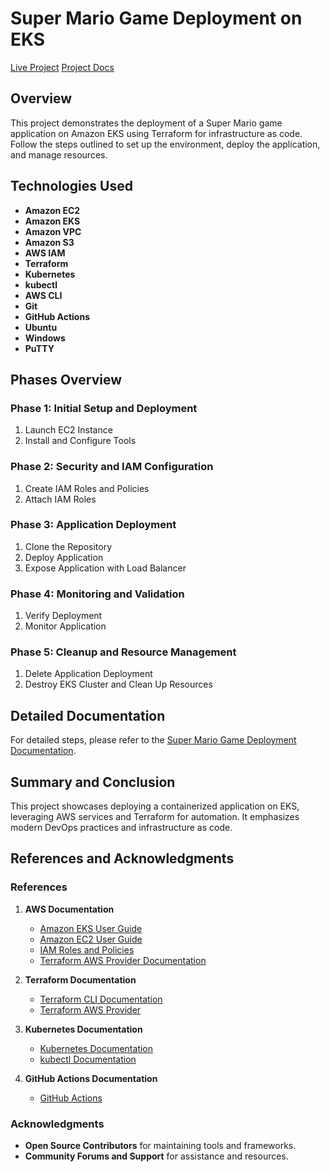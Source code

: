 # Super Mario Game Deployment on EKS

[Live Project](http://a8140b2baab4e4202874e1e26d478b70-1877454674.us-east-1.elb.amazonaws.com/)
[Project Docs](https://u-khan786.github.io/mario_docs/)


## Overview

This project demonstrates the deployment of a Super Mario game application on Amazon EKS using Terraform for infrastructure as code. Follow the steps outlined to set up the environment, deploy the application, and manage resources.

## Technologies Used

- **Amazon EC2**
- **Amazon EKS**
- **Amazon VPC**
- **Amazon S3**
- **AWS IAM**
- **Terraform**
- **Kubernetes**
- **kubectl**
- **AWS CLI**
- **Git**
- **GitHub Actions**
- **Ubuntu**
- **Windows**
- **PuTTY**

## Phases Overview

### Phase 1: Initial Setup and Deployment

1. Launch EC2 Instance
2. Install and Configure Tools

### Phase 2: Security and IAM Configuration

1. Create IAM Roles and Policies
2. Attach IAM Roles

### Phase 3: Application Deployment

1. Clone the Repository
2. Deploy Application
3. Expose Application with Load Balancer

### Phase 4: Monitoring and Validation

1. Verify Deployment
2. Monitor Application

### Phase 5: Cleanup and Resource Management

1. Delete Application Deployment
2. Destroy EKS Cluster and Clean Up Resources

## Detailed Documentation

For detailed steps, please refer to the [Super Mario Game Deployment Documentation](docs/index.md).

## Summary and Conclusion

This project showcases deploying a containerized application on EKS, leveraging AWS services and Terraform for automation. It emphasizes modern DevOps practices and infrastructure as code.

## References and Acknowledgments

### References

1. **AWS Documentation**

   - [Amazon EKS User Guide](https://docs.aws.amazon.com/eks/latest/userguide/what-is-eks.html)
   - [Amazon EC2 User Guide](https://docs.aws.amazon.com/ec2/index.html)
   - [IAM Roles and Policies](https://docs.aws.amazon.com/IAM/latest/UserGuide/access_policies.html)
   - [Terraform AWS Provider Documentation](https://registry.terraform.io/providers/hashicorp/aws/latest/docs)

2. **Terraform Documentation**

   - [Terraform CLI Documentation](https://www.terraform.io/docs/cli-index.html)
   - [Terraform AWS Provider](https://registry.terraform.io/providers/hashicorp/aws/latest/docs)

3. **Kubernetes Documentation**

   - [Kubernetes Documentation](https://kubernetes.io/docs/home/)
   - [kubectl Documentation](https://kubernetes.io/docs/reference/kubectl/)

4. **GitHub Actions Documentation**
   - [GitHub Actions](https://docs.github.com/en/actions)

### Acknowledgments

- **Open Source Contributors** for maintaining tools and frameworks.
- **Community Forums and Support** for assistance and resources.
